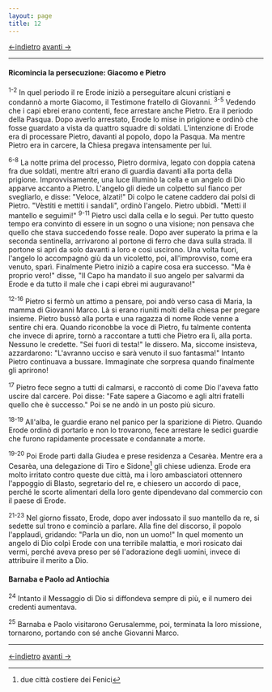 ```yaml
---
layout: page
title: 12
---
```


[<-indietro](st11.html) [avanti ->](st13.html)

--------------------------------

#### Ricomincia la persecuzione: Giacomo e Pietro

<sup>1-2</sup> In quel periodo il re Erode iniziò a perseguitare alcuni
cristiani e condannò a morte Giacomo, il Testimone fratello di Giovanni.
<sup>3-5</sup> Vedendo che i capi ebrei erano contenti, fece arrestare
anche Pietro. Era il periodo della Pasqua. Dopo averlo arrestato, Erode
lo mise in prigione e ordinò che fosse guardato a vista da quattro
squadre di soldati. L'intenzione di Erode era di processare Pietro,
davanti al popolo, dopo la Pasqua. Ma mentre Pietro era in carcere, la
Chiesa pregava intensamente per lui.

<sup>6-8</sup> La notte prima del processo, Pietro dormiva, legato con
doppia catena fra due soldati, mentre altri erano di guardia davanti
alla porta della prigione. Improvvisamente, una luce illuminò la cella e
un angelo di Dio apparve accanto a Pietro. L'angelo gli diede un
colpetto sul fianco per svegliarlo, e disse: "Veloce, àlzati!" Di colpo
le catene caddero dai polsi di Pietro. "Vèstiti e mettiti i sandali",
ordinò l'angelo. Pietro ubbidì. "Metti il mantello e seguimi!"
<sup>9-11</sup> Pietro uscì dalla cella e lo seguì. Per tutto questo
tempo era convinto di essere in un sogno o una visione; non pensava che
quello che stava succedendo fosse reale. Dopo aver superato la prima e
la seconda sentinella, arrivarono al portone di ferro che dava sulla
strada. Il portone si aprì da solo davanti a loro e così uscirono. Una
volta fuori, l'angelo lo accompagnò giù da un vicoletto, poi,
all'improvviso, come era venuto, sparì. Finalmente Pietro iniziò a
capire cosa era successo. "Ma è proprio vero!" disse, "Il Capo ha
mandato il suo angelo per salvarmi da Erode e da tutto il male che i
capi ebrei mi auguravano!"

<sup>12-16</sup> Pietro si fermò un attimo a pensare, poi andò verso
casa di Maria, la mamma di Giovanni Marco. Là si erano riuniti molti
della chiesa per pregare insieme. Pietro bussò alla porta e una ragazza
di nome Rode venne a sentire chi era. Quando riconobbe la voce di
Pietro, fu talmente contenta che invece di aprire, tornò a raccontare a
tutti che Pietro era lì, alla porta. Nessuno le credette. "Sei fuori di
testa!" le dissero. Ma, siccome insisteva, azzardarono: "L'avranno
ucciso e sarà venuto il suo fantasma!" Intanto Pietro continuava a
bussare. Immaginate che sorpresa quando finalmente gli aprirono!

<sup>17</sup> Pietro fece segno a tutti di calmarsi, e raccontò di come
Dio l'aveva fatto uscire dal carcere. Poi disse: "Fate sapere a Giacomo
e agli altri fratelli quello che è successo." Poi se ne andò in un posto
più sicuro.

<sup>18-19</sup> All'alba, le guardie erano nel panico per la sparizione
di Pietro. Quando Erode ordinò di portarlo e non lo trovarono, fece
arrestare le sedici guardie che furono rapidamente processate e
condannate a morte.

<sup>19-20</sup> Poi Erode partì dalla Giudea e prese residenza a
Cesarèa. Mentre era a Cesarèa, una delegazione di Tiro e Sidone[^1] gli
chiese udienza. Erode era molto irritato contro queste due città, ma i
loro ambasciatori ottennero l'appoggio di Blasto, segretario del re, e
chiesero un accordo di pace, perché le scorte alimentari della loro
gente dipendevano dal commercio con il paese di Erode.

<sup>21-23</sup> Nel giorno fissato, Erode, dopo aver indossato il suo
mantello da re, si sedette sul trono e cominciò a parlare. Alla fine del
discorso, il popolo l'applaudì, gridando: "Parla un dio, non un uomo!"
In quel momento un angelo di Dio colpì Erode con una terribile malattia,
e morì rosicato dai vermi, perché aveva preso per sé l'adorazione degli
uomini, invece di attribuire il merito a Dio.

#### Barnaba e Paolo ad Antiochia

<sup>24</sup> Intanto il Messaggio di Dio si diffondeva sempre di più, e
il numero dei credenti aumentava.

<sup>25</sup> Barnaba e Paolo visitarono Gerusalemme, poi, terminata la
loro missione, tornarono, portando con sé anche Giovanni Marco.

[^1]: due città costiere dei Fenici


--------------------------------

[<-indietro](st11.html) [avanti ->](st13.html)

